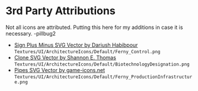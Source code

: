 # 3rd Party Attributions

Not all icons are attributed. Putting this here for my additions in case it is necessary. -pillbug2

* [Sign Plus Minus SVG Vector by Dariush Habibpour](https://www.svgrepo.com/svg/489613/sign-plus-minus)
  `Textures/UI/ArchitectureIcons/Default/Ferny_Control.png`
* [Clone SVG Vector by Shannon E. Thomas](https://www.svgrepo.com/svg/411835/clone)
  `Textures/UI/ArchitectureIcons/Default/BiotechnologyDesignation.png`
* [Pipes SVG Vector by game-icons.net](https://www.svgrepo.com/svg/322987/pipes)
  `Textures/UI/ArchitectureIcons/Default/Ferny_ProductionInfrastructure.png`
